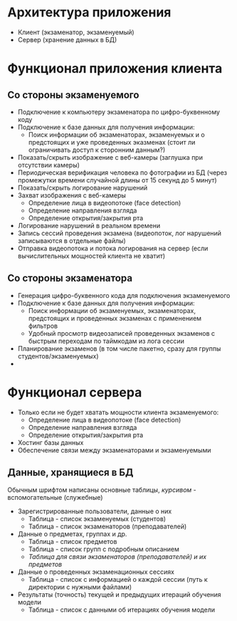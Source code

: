 # Архитектура приложения
- Клиент (экзаменатор, экзаменуемый)
- Сервер (хранение данных в БД)
<!-- Картинка со схемой архитектуры клиент-сервер-клиент -->
# Функционал приложения клиента
## Со стороны экзаменуемого
- Подключение к компьютеру экзаменатора по цифро-буквенному коду
- Подключение к базе данных для получения информации:
  - Поиск информации об экзаменаторах, экзаменуемых и о предстоящих и уже проведенных эказменах (стоит ли ограничивать доступ к сторонним данным?)
- Показать/скрыть изображение с веб-камеры (заглушка при отсутствии камеры)
- Периодическая верификация человека по фотографии из БД (через промежутки времени случайной длины от 15 секунд до 5 минут)
- Показать/скрыть логирование нарушений
- Захват изображения с веб-камеры
  - Определение лица в видеопотоке (face detection)
  - Определение направления взгляда
  - Определение открытия/закрытия рта
- Логирование нарушений в реальном времени
- Запись сессий проведения экзамена (видеопоток, лог нарушений записываются в отдельные файлы)
- Отправка видеопотока и потока логирования на сервер (если вычислительных мощностей клиента не хватит)
<!-- Картинка с макетом клиента со стороны экзаменуемого -->
## Со стороны экзаменатора
- Генерация цифро-буквенного кода для подключения экзаменуемого
- Подключение к базе данных для получения информации:
  - Поиск информации об экзаменуемых, экзаменаторах, предстоящих и проведенных экзаменах с применением фильтров
  - Удобный просмотр видеозаписей проведенных экзаменов с быстрым переходам по таймкодам из лога сессии
- Планирование экзаменов (в том числе пакетно, сразу для группы студентов/экзаменуемых)
- <!-- Картинка с макетом клиента со стороны экзаменатора -->
# Функционал сервера
- Только если не будет хватать мощности клиента экзаменуемого:
  - Определение лица в видеопотоке (face detection)
  - Определение направления взгляда
  - Определение открытия/закрытия рта
- Хостинг базы данных
- Обеспечение связи между экзаменаторами и экзаменуемыми
## Данные, хранящиеся в БД
Обычным шрифтом написаны основные таблицы, *курсивом* - вспомогательные (служебные)
- Зарегистрированные пользователи, данные о них
  - Таблица - список экзаменуемых (студентов)
  - Таблица - список экзаменаторов (преподавателей)
- Данные о предметах, группах и др.
  - Таблица - список предметов
  - Таблица - список групп с подробным описанием
  - *Таблица для связи экзаменаторов (преподавателей) и их предметов*
- Данные о проведенных экзаменационных сессиях
  - Таблица - список с информацией о каждой сессии (путь к директории с нужными файлами)
- Результаты (точность) текущей и предыдущих итераций обучения модели
  - Таблица - список с данными об итерациях обучения модели